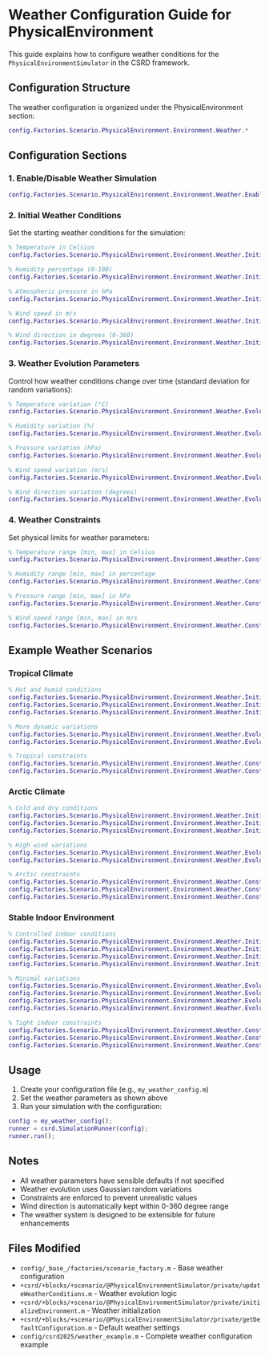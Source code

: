 # Weather Configuration Guide for PhysicalEnvironment

This guide explains how to configure weather conditions for the `PhysicalEnvironmentSimulator` in the CSRD framework.

## Configuration Structure

The weather configuration is organized under the PhysicalEnvironment section:

```matlab
config.Factories.Scenario.PhysicalEnvironment.Environment.Weather.*
```

## Configuration Sections

### 1. Enable/Disable Weather Simulation

```matlab
config.Factories.Scenario.PhysicalEnvironment.Environment.Weather.Enable = true;
```

### 2. Initial Weather Conditions

Set the starting weather conditions for the simulation:

```matlab
% Temperature in Celsius
config.Factories.Scenario.PhysicalEnvironment.Environment.Weather.InitialConditions.Temperature = 20; 

% Humidity percentage (0-100)
config.Factories.Scenario.PhysicalEnvironment.Environment.Weather.InitialConditions.Humidity = 50; 

% Atmospheric pressure in hPa
config.Factories.Scenario.PhysicalEnvironment.Environment.Weather.InitialConditions.Pressure = 1013; 

% Wind speed in m/s
config.Factories.Scenario.PhysicalEnvironment.Environment.Weather.InitialConditions.WindSpeed = 0; 

% Wind direction in degrees (0-360)
config.Factories.Scenario.PhysicalEnvironment.Environment.Weather.InitialConditions.WindDirection = 0; 
```

### 3. Weather Evolution Parameters

Control how weather conditions change over time (standard deviation for random variations):

```matlab
% Temperature variation (°C)
config.Factories.Scenario.PhysicalEnvironment.Environment.Weather.Evolution.TemperatureVariation = 0.1; 

% Humidity variation (%)
config.Factories.Scenario.PhysicalEnvironment.Environment.Weather.Evolution.HumidityVariation = 0.5; 

% Pressure variation (hPa)
config.Factories.Scenario.PhysicalEnvironment.Environment.Weather.Evolution.PressureVariation = 0.1; 

% Wind speed variation (m/s)
config.Factories.Scenario.PhysicalEnvironment.Environment.Weather.Evolution.WindSpeedVariation = 0.2; 

% Wind direction variation (degrees)
config.Factories.Scenario.PhysicalEnvironment.Environment.Weather.Evolution.WindDirectionVariation = 5; 
```

### 4. Weather Constraints

Set physical limits for weather parameters:

```matlab
% Temperature range [min, max] in Celsius
config.Factories.Scenario.PhysicalEnvironment.Environment.Weather.Constraints.TemperatureRange = [-40, 60]; 

% Humidity range [min, max] in percentage
config.Factories.Scenario.PhysicalEnvironment.Environment.Weather.Constraints.HumidityRange = [0, 100]; 

% Pressure range [min, max] in hPa
config.Factories.Scenario.PhysicalEnvironment.Environment.Weather.Constraints.PressureRange = [900, 1100]; 

% Wind speed range [min, max] in m/s
config.Factories.Scenario.PhysicalEnvironment.Environment.Weather.Constraints.WindSpeedRange = [0, 50]; 
```

## Example Weather Scenarios

### Tropical Climate
```matlab
% Hot and humid conditions
config.Factories.Scenario.PhysicalEnvironment.Environment.Weather.InitialConditions.Temperature = 35;
config.Factories.Scenario.PhysicalEnvironment.Environment.Weather.InitialConditions.Humidity = 85;
config.Factories.Scenario.PhysicalEnvironment.Environment.Weather.InitialConditions.Pressure = 1010;

% More dynamic variations
config.Factories.Scenario.PhysicalEnvironment.Environment.Weather.Evolution.TemperatureVariation = 0.5;
config.Factories.Scenario.PhysicalEnvironment.Environment.Weather.Evolution.HumidityVariation = 2.0;

% Tropical constraints
config.Factories.Scenario.PhysicalEnvironment.Environment.Weather.Constraints.TemperatureRange = [25, 45];
config.Factories.Scenario.PhysicalEnvironment.Environment.Weather.Constraints.HumidityRange = [60, 95];
```

### Arctic Climate
```matlab
% Cold and dry conditions
config.Factories.Scenario.PhysicalEnvironment.Environment.Weather.InitialConditions.Temperature = -20;
config.Factories.Scenario.PhysicalEnvironment.Environment.Weather.InitialConditions.Humidity = 30;
config.Factories.Scenario.PhysicalEnvironment.Environment.Weather.InitialConditions.Pressure = 1020;

% High wind variations
config.Factories.Scenario.PhysicalEnvironment.Environment.Weather.Evolution.WindSpeedVariation = 2.0;
config.Factories.Scenario.PhysicalEnvironment.Environment.Weather.Evolution.WindDirectionVariation = 20;

% Arctic constraints
config.Factories.Scenario.PhysicalEnvironment.Environment.Weather.Constraints.TemperatureRange = [-40, 10];
config.Factories.Scenario.PhysicalEnvironment.Environment.Weather.Constraints.HumidityRange = [10, 70];
config.Factories.Scenario.PhysicalEnvironment.Environment.Weather.Constraints.WindSpeedRange = [0, 30];
```

### Stable Indoor Environment
```matlab
% Controlled indoor conditions
config.Factories.Scenario.PhysicalEnvironment.Environment.Weather.InitialConditions.Temperature = 22;
config.Factories.Scenario.PhysicalEnvironment.Environment.Weather.InitialConditions.Humidity = 45;
config.Factories.Scenario.PhysicalEnvironment.Environment.Weather.InitialConditions.Pressure = 1013;
config.Factories.Scenario.PhysicalEnvironment.Environment.Weather.InitialConditions.WindSpeed = 0;

% Minimal variations
config.Factories.Scenario.PhysicalEnvironment.Environment.Weather.Evolution.TemperatureVariation = 0.05;
config.Factories.Scenario.PhysicalEnvironment.Environment.Weather.Evolution.HumidityVariation = 0.1;
config.Factories.Scenario.PhysicalEnvironment.Environment.Weather.Evolution.PressureVariation = 0.01;
config.Factories.Scenario.PhysicalEnvironment.Environment.Weather.Evolution.WindSpeedVariation = 0;

% Tight indoor constraints
config.Factories.Scenario.PhysicalEnvironment.Environment.Weather.Constraints.TemperatureRange = [18, 26];
config.Factories.Scenario.PhysicalEnvironment.Environment.Weather.Constraints.HumidityRange = [30, 60];
config.Factories.Scenario.PhysicalEnvironment.Environment.Weather.Constraints.WindSpeedRange = [0, 1];
```

## Usage

1. Create your configuration file (e.g., `my_weather_config.m`)
2. Set the weather parameters as shown above
3. Run your simulation with the configuration:

```matlab
config = my_weather_config();
runner = csrd.SimulationRunner(config);
runner.run();
```

## Notes

- All weather parameters have sensible defaults if not specified
- Weather evolution uses Gaussian random variations
- Constraints are enforced to prevent unrealistic values
- Wind direction is automatically kept within 0-360 degree range
- The weather system is designed to be extensible for future enhancements

## Files Modified

- `config/_base_/factories/scenario_factory.m` - Base weather configuration
- `+csrd/+blocks/+scenario/@PhysicalEnvironmentSimulator/private/updateWeatherConditions.m` - Weather evolution logic
- `+csrd/+blocks/+scenario/@PhysicalEnvironmentSimulator/private/initializeEnvironment.m` - Weather initialization
- `+csrd/+blocks/+scenario/@PhysicalEnvironmentSimulator/private/getDefaultConfiguration.m` - Default weather settings
- `config/csrd2025/weather_example.m` - Complete weather configuration example 